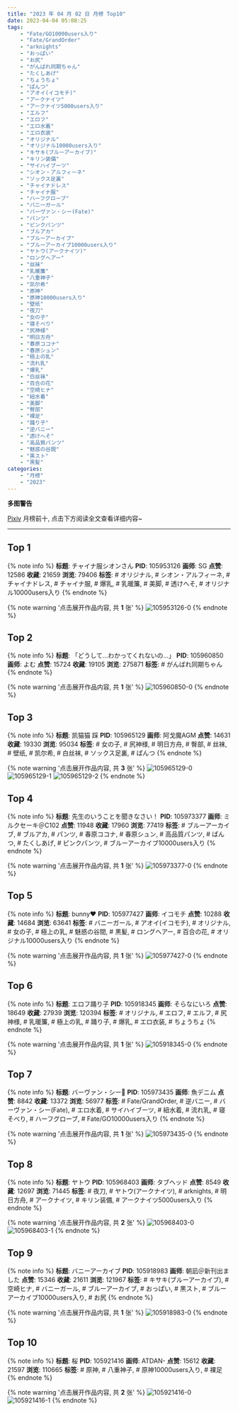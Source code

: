 ```yaml
---
title: "2023 年 04 月 02 日 月榜 Top10"
date: 2023-04-04 05:08:25
tags:
    - "Fate/GO10000users入り"
    - "Fate/GrandOrder"
    - "arknights"
    - "おっぱい"
    - "お尻"
    - "がんばれ同期ちゃん"
    - "たくしあげ"
    - "ちょうちょ"
    - "ぱんつ"
    - "アオイ(イコモチ)"
    - "アークナイツ"
    - "アークナイツ5000users入り"
    - "エルフ"
    - "エロフ"
    - "エロ水着"
    - "エロ衣装"
    - "オリジナル"
    - "オリジナル10000users入り"
    - "キサキ(ブルーアーカイブ)"
    - "キリン装備"
    - "サイハイブーツ"
    - "シオン・アルフィーネ"
    - "ソックス足裏"
    - "チャイナドレス"
    - "チャイナ服"
    - "ハーフグローブ"
    - "バニーガール"
    - "バーヴァン・シー(Fate)"
    - "パンツ"
    - "ピンクパンツ"
    - "ブルアカ"
    - "ブルーアーカイブ"
    - "ブルーアーカイブ10000users入り"
    - "ヤトウ(アークナイツ)"
    - "ロングヘアー"
    - "丝袜"
    - "乳暖簾"
    - "八重神子"
    - "凯尔希"
    - "原神"
    - "原神10000users入り"
    - "壁纸"
    - "夜刀"
    - "女の子"
    - "寝そべり"
    - "尻神様"
    - "明日方舟"
    - "春原ココナ"
    - "春原シュン"
    - "極上の乳"
    - "流れ乳"
    - "爆乳"
    - "白丝袜"
    - "百合の花"
    - "空崎ヒナ"
    - "紐水着"
    - "美脚"
    - "臀部"
    - "裸足"
    - "踊り子"
    - "逆バニー"
    - "透けへそ"
    - "高品質パンツ"
    - "魅惑の谷間"
    - "黒スト"
    - "黒髪"
categories:
    - "月榜"
    - "2023"
---
```


<i class="fa fa-triangle-exclamation"></i>**多图警告**<i class="fa fa-triangle-exclamation"></i>

[Pixiv](https://www.pixiv.net/) 月榜前十, 点击下方阅读全文查看详细内容~

<!-- more -->

---

## Top 1

{% note info %}
**标题**: チャイナ服シオンさん
**PID**: 105953126 **画师**: SG
**点赞**: 12586 **收藏**: 21659 **浏览**: 79406
**标签**: # オリジナル, # シオン・アルフィーネ, # チャイナドレス, # チャイナ服, # 爆乳, # 乳暖簾, # 美脚, # 透けへそ, # オリジナル10000users入り
{% endnote %}

{% note warning '点击展开作品内容, 共 **1** 张' %}
![105953126-0](https://i.pixiv.re/img-original/img/2023/03/06/14/43/26/105953126_p0.png)
{% endnote %}

## Top 2

{% note info %}
**标题**: 「どうして…わかってくれないの…」
**PID**: 105960850 **画师**: よむ
**点赞**: 15724 **收藏**: 19105 **浏览**: 275871
**标签**: # がんばれ同期ちゃん
{% endnote %}

{% note warning '点击展开作品内容, 共 **1** 张' %}
![105960850-0](https://i.pixiv.re/img-original/img/2023/03/06/08/02/18/105960850_p0.png)
{% endnote %}

## Top 3

{% note info %}
**标题**: 凯猫猫 踩
**PID**: 105965129 **画师**: 阿戈魔AGM
**点赞**: 14631 **收藏**: 19330 **浏览**: 95034
**标签**: # 女の子, # 尻神様, # 明日方舟, # 臀部, # 丝袜, # 壁纸, # 凯尔希, # 白丝袜, # ソックス足裏, # ぱんつ
{% endnote %}

{% note warning '点击展开作品内容, 共 **3** 张' %}
![105965129-0](https://i.pixiv.re/img-original/img/2023/03/06/13/08/26/105965129_p0.jpg)
![105965129-1](https://i.pixiv.re/img-original/img/2023/03/06/13/08/26/105965129_p1.jpg)
![105965129-2](https://i.pixiv.re/img-original/img/2023/03/06/13/08/26/105965129_p2.jpg)
{% endnote %}

## Top 4

{% note info %}
**标题**: 先生のいうことを聞きなさい！
**PID**: 105973377 **画师**: ミルクセーキ＠C102
**点赞**: 11948 **收藏**: 17960 **浏览**: 77419
**标签**: # ブルーアーカイブ, # ブルアカ, # パンツ, # 春原ココナ, # 春原シュン, # 高品質パンツ, # ぱんつ, # たくしあげ, # ピンクパンツ, # ブルーアーカイブ10000users入り
{% endnote %}

{% note warning '点击展开作品内容, 共 **1** 张' %}
![105973377-0](https://i.pixiv.re/img-original/img/2023/03/06/20/03/17/105973377_p0.jpg)
{% endnote %}

## Top 5

{% note info %}
**标题**: bunny♥
**PID**: 105977427 **画师**: イコモチ
**点赞**: 10288 **收藏**: 14684 **浏览**: 63641
**标签**: # バニーガール, # アオイ(イコモチ), # オリジナル, # 女の子, # 極上の乳, # 魅惑の谷間, # 黒髪, # ロングヘアー, # 百合の花, # オリジナル10000users入り
{% endnote %}

{% note warning '点击展开作品内容, 共 **1** 张' %}
![105977427-0](https://i.pixiv.re/img-original/img/2023/03/06/22/08/42/105977427_p0.png)
{% endnote %}

## Top 6

{% note info %}
**标题**: エロフ踊り子
**PID**: 105918345 **画师**: そらなにいろ
**点赞**: 18649 **收藏**: 27939 **浏览**: 120394
**标签**: # オリジナル, # エロフ, # エルフ, # 尻神様, # 乳暖簾, # 極上の乳, # 踊り子, # 爆乳, # エロ衣装, # ちょうちょ
{% endnote %}

{% note warning '点击展开作品内容, 共 **1** 张' %}
![105918345-0](https://i.pixiv.re/img-original/img/2023/03/05/00/00/59/105918345_p0.png)
{% endnote %}

## Top 7

{% note info %}
**标题**: バーヴァン・シー🐰
**PID**: 105973435 **画师**: 魚デニム
**点赞**: 8842 **收藏**: 13372 **浏览**: 56977
**标签**: # Fate/GrandOrder, # 逆バニー, # バーヴァン・シー(Fate), # エロ水着, # サイハイブーツ, # 紐水着, # 流れ乳, # 寝そべり, # ハーフグローブ, # Fate/GO10000users入り
{% endnote %}

{% note warning '点击展开作品内容, 共 **1** 张' %}
![105973435-0](https://i.pixiv.re/img-original/img/2023/03/06/20/05/06/105973435_p0.jpg)
{% endnote %}

## Top 8

{% note info %}
**标题**: ヤトウ
**PID**: 105968403 **画师**: タブヘッド
**点赞**: 8549 **收藏**: 12697 **浏览**: 71445
**标签**: # 夜刀, # ヤトウ(アークナイツ), # arknights, # 明日方舟, # アークナイツ, # キリン装備, # アークナイツ5000users入り
{% endnote %}

{% note warning '点击展开作品内容, 共 **2** 张' %}
![105968403-0](https://i.pixiv.re/img-original/img/2023/03/06/16/42/50/105968403_p0.jpg)
![105968403-1](https://i.pixiv.re/img-original/img/2023/03/06/16/42/50/105968403_p1.jpg)
{% endnote %}

## Top 9

{% note info %}
**标题**: バニーアーカイブ
**PID**: 105918983 **画师**: 朝凪＠新刊出ました
**点赞**: 15346 **收藏**: 21611 **浏览**: 121967
**标签**: # キサキ(ブルーアーカイブ), # 空崎ヒナ, # バニーガール, # ブルーアーカイブ, # おっぱい, # 黒スト, # ブルーアーカイブ10000users入り, # お尻
{% endnote %}

{% note warning '点击展开作品内容, 共 **1** 张' %}
![105918983-0](https://i.pixiv.re/img-original/img/2023/03/05/00/11/18/105918983_p0.jpg)
{% endnote %}

## Top 10

{% note info %}
**标题**: 桜
**PID**: 105921416 **画师**: ATDAN-
**点赞**: 15612 **收藏**: 21597 **浏览**: 110665
**标签**: # 原神, # 八重神子, # 原神10000users入り, # 裸足
{% endnote %}

{% note warning '点击展开作品内容, 共 **2** 张' %}
![105921416-0](https://i.pixiv.re/img-original/img/2023/03/08/16/51/59/105921416_p0.jpg)
![105921416-1](https://i.pixiv.re/img-original/img/2023/03/08/16/51/59/105921416_p1.jpg)
{% endnote %}
